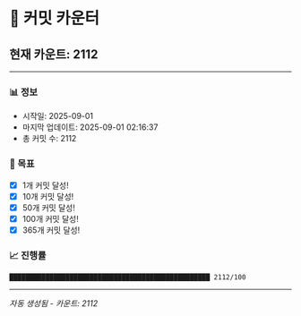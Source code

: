 # 🔢 커밋 카운터

## 현재 카운트: 2112

---

### 📊 정보
- 시작일: 2025-09-01
- 마지막 업데이트: 2025-09-01 02:16:37
- 총 커밋 수: 2112

### 🎯 목표
- [x] 1개 커밋 달성!
- [x] 10개 커밋 달성!
- [x] 50개 커밋 달성!
- [x] 100개 커밋 달성!
- [x] 365개 커밋 달성!

### 📈 진행률
```
██████████████████████████████████████████████████ 2112/100
```

---
*자동 생성됨 - 카운트: 2112*
